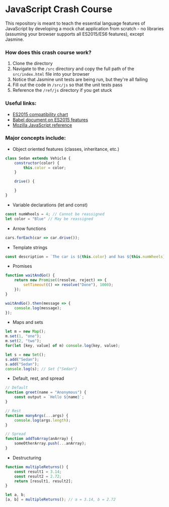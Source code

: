 # JavaScript Crash Course

This repository is meant to teach the essential language features of JavaScript by developing a mock chat application from scratch - no libraries (assuming your browser supports all ES2015/ES6 features), except Jasmine.

### How does this crash course work?

1. Clone the directory
2. Navigate to the `/src` directory and copy the full path of the `src/index.html` file into your browser
3. Notice that Jasmine unit tests are being run, but they're all failing
4. Fill out the code in `/src/js` so that the unit tests pass
5. Reference the `/ref/js` directory if you get stuck

### Useful links:

* [ES2015 compatibility chart](https://kangax.github.io/compat-table/es6/)
* [Babel document on ES2015 features](https://babeljs.io/docs/learn-es2015/)
* [Mozilla JavaScript reference](https://developer.mozilla.org/en-US/docs/Web/JavaScript/Reference)

### Major concepts include:

* Object oriented features (classes, inheritance, etc.)

```javascript
class Sedan extends Vehicle {
    constructor(color) {
        this.color = color;
    }

    drive() {

    }
}
```
        
* Variable declarations (let and const)

```javascript
const numWheels = 4; // Cannot be reassigned
let color = "Blue" // May be reassigned
```

* Arrow functions

```javascript
cars.forEach(car => car.drive());
```

* Template strings

```javascript
const description = `The car is ${this.color} and has ${this.numWheels} wheels.`;
```

* Promises

```javascript
function waitAndGo() {
    return new Promise((resolve, reject) => {
        setTimeout(() => resolve("Done"), 1000);
    });
}

waitAndGo().then(message => {
    console.log(message);
});
```

* Maps and sets

```javascript
let m = new Map();
m.set(1, "one");
m.set(2, "two");
for(let [key, value] of m) console.log(key, value);

let s = new Set();
s.add("Sedan");
s.add("Sedan");
console.log(s); // Set {"Sedan"}
```

* Default, rest, and spread

```javascript
// Default
function greet(name = "Anonymous") {
    const output = `Hello ${name}`;
}

// Rest
function manyArgs(...args) {
    console.log(args.length);
}

// Spread
function addToArray(anArray) {
    someOtherArray.push(...anArray);
}
```

* Destructuring

```javascript
function multipleReturns() {
    const result1 = 3.14;
    const result2 = 2.72;
    return [result1, result2];
}

let a, b;
[a, b] = multipleReturns(); // a = 3.14, b = 2.72
```
